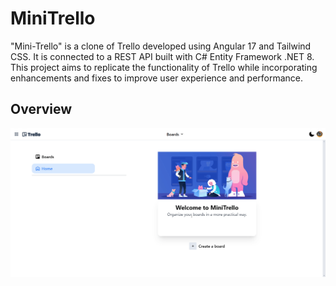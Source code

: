 # MiniTrello
"Mini-Trello" is a clone of Trello developed using Angular 17 and Tailwind CSS. It is connected to a REST API built with C# Entity Framework .NET 8. This project aims to replicate the functionality of Trello while incorporating enhancements and fixes to improve user experience and performance.


## Overview
![forthebadge](https://github.com/Estebanbss/mini-trello/blob/master/.github/workflows/Mini%20trello.gif)
